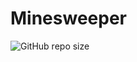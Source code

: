 # Minesweeper

![GitHub repo size](https://img.shields.io/github/repo-size/maverik-io/minesweeper?style=for-the-badge&logo=codesandbox&label=SIZE&labelColor=%2345475a&color=%2389b4fa)
